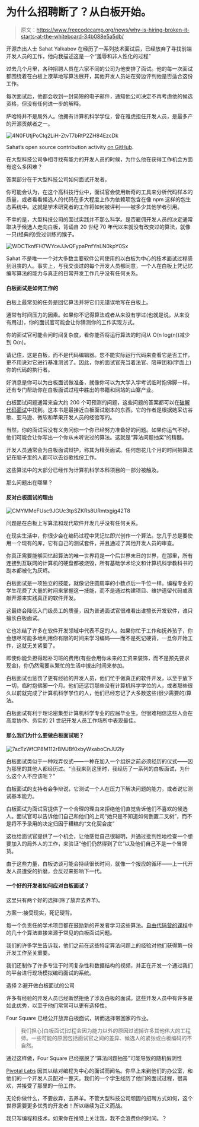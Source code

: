 # 为什么招聘断了？从白板开始。

> 原文：<https://www.freecodecamp.org/news/why-is-hiring-broken-it-starts-at-the-whiteboard-34b088e5a5db/>

开源杰出人士 Sahat Yalkabov 在经历了一系列技术面试后，已经放弃了寻找前端开发人员的工作，他向我描述这是一个“羞辱和非人性化的过程”

过去几个月里，各种招聘人员在六家不同的公司为他安排了面试。他的每一次面试都围绕着在白板上潦草地写算法展开，其他开发人员站在旁边评判他是否适合这份工作。

每次面试后，他都会收到一封简短的电子邮件，通知他公司决定不再考虑他的候选资格，但没有任何进一步的解释。

萨哈特并不是局外人。他拥有计算机科学学位，曾在雅虎担任开发人员，是最多产的开源贡献者之一。

![4N0FUtjPoCIq2LiH-ZtvT7bRtP2ZH84EzcDk](img/04f87de366940be7c864c3a88e6e26ed.png)

Sahat’s open source contribution activity [on GitHub](https://github.com/sahat).

在大型科技公司争相寻找有能力的开发人员的时候，为什么他在获得工作机会方面有这么多困难？

答案部分在于大型科技公司如何面试开发者。

你可能会认为，在这个高科技行业中，面试官会使用新奇的工具来分析代码样本的质量，或者看看候选人的代码在多大程度上作为依赖项包含在像 npm 这样的包生态系统中。这就是学术研究者的工作将如何被评判——被多少其他学者引用。

不幸的是，大型科技公司的面试实践并不那么科学。是否雇佣开发人员的决定通常取决于候选人走向白板，背诵自 20 世纪 70 年代以来就没有改变过的算法，就像一只(经典的)受过训练的猴子。

![WDCTknfFH7WYceJJvQFypaPnfYnLN0kpY0Sx](img/362802bd5429ef9a29949f475a1072ba.png)

Sahat 不是唯一一个对大多数主要软件公司使用的以白板为中心的技术面试过程感到沮丧的人。事实上，与我交谈过的每个开发人员都同意，一个人在白板上凭记忆编写算法的能力与真正的日常开发工作几乎没有任何关系。

#### 白板面试是如何工作的

白板上最常见的任务是回忆算法并将它们无错误地写在白板上。

通常有时间压力的因素。如果你不记得算法或者从来没有学过(也就是说，从来没有用过)，你的面试官可能会让你猜测你的工作实现方式。

你的面试官可能会问时间复杂度，看你能否将运行算法的时间从 O(n log(n))减少到 O(n)。

请记住，这是白板，而不是代码编辑器。您不能实际运行代码来查看它是否工作，更不用说对它进行基准测试了。因此，你的面试官充当着法官、陪审团和(字面上)你的代码的执行者。

好消息是你可以为白板面试做准备，就像你可以为大学入学考试临时抱佛脚一样。还有专门帮助你在白板面试过程中胜出的书籍和网站的山寨产业。

白板面试问题通常来自大约 200 个可预测的问题，这些问题的答案都可以在[破解代码面试](http://www.amazon.com/gp/product/0984782850/ref=as_li_tl?ie=UTF8&camp=1789&creative=9325&creativeASIN=0984782850&linkCode=as2&tag=out0b4b-20&linkId=CPE5JO5PB2MAJLZA)中找到。这本书是最接近白板面试剧本的东西。它的作者是根据她采访谷歌、亚马逊、微软和苹果开发人员的经验写的。

当然，你的面试官没有义务问你一个你已经努力准备好的问题。如果你运气不好，他们可能会让你写出一个你从未听说过的算法。这就是“算法问题抽奖”的精髓。

开发人员通常会为白板面试辩护，称其为精英面试。任何想花几个月的时间把算法记在脑子里的人都可以去谷歌找份工作。

这些算法中的大部分已经作为计算机科学本科项目的一部分被触及。

那么问题出在哪里？

#### 反对白板面试的理由

![CMYMMeFUsc9JGUc3tpSZKRs8URmtxgig42T8](img/0aa52b70a99ef60c614474706cd5db4b.png)

问题是在白板上写算法和现代软件开发几乎没有任何关系。

在现实生活中，你很少会在编码过程中凭记忆即兴创作一个算法。您几乎总是要使用一个现有的库，它有自己的测试套件，并且通过了其他开发人员的审查。

你真正需要能够回忆起算法的唯一世界将是一个后世界末日的世界，在那里，所有连接到互联网的计算机的硬盘都被烧毁，所有基础学术论文和计算机科学教科书的副本都被化为灰烬。

白板面试是一项独立的技能，就像记住圆周率的小数点后一千位一样。编程专业的学生花费了大量的时间来掌握这一技能，而不是通过构建项目、维护遗留代码或贡献开源来实践真正的软件开发。

这最终会降低入门级员工的质量，因为普通面试官很难看出谁擅长开发软件，谁只擅长白板面试。

它也冻结了许多在软件开发领域中代表不足的人。如果你忙于工作和抚养孩子，你会想尽可能多地利用你有限的时间来学习编码——而不是死记硬背，一旦你开始工作，这就无关紧要了。

即使你能负担得起补习班的费用(有些会用你未来的工资来装饰，而不是预先要求现金)，你仍然需要从繁忙的生活中拨出时间来参加。

白板面试也惩罚了更有经验的开发人员，他们忙于做真正的软件开发，以至于放下一切，临时抱佛脚一个月。他们还惩罚那些没有计算机科学学位的人，或者那些很久以前就完成了计算机科学学位的人，他们已经忘记了大多数这些(很少需要的)算法。

白板面试有利于理论密集型计算机科学专业的应届毕业生。但很难相信这些人会在高度协作、务实的 21 世纪开发人员工作场所中表现最佳。

#### 那么我们为什么要做白板面试呢？

![7acTzWfCP8M112rBMJBf0xbyWxaboCnJU2Iy](img/cec1c1f9ce5dd8167441368f78b2b1fb.png)

白板面试类似于一种戏弄仪式——一种在加入一个组织之前必须经历的仪式——因为那里的其他人都经历过。“当我来到这里时，我经历了一系列的白板面试，为什么这个人不应该呢？”

白板面试的支持者会争辩说，它测试一个人在压力下解决问题的能力，或者说它测试基本能力。

白板面试为面试官提供了一个合理的理由来拒绝他们直觉告诉他们不喜欢的候选人。面试官可以告诉他们自己和他们的上司“她只是不知道如何倒置二叉树”，而不是将不予录用的决定归因于糟糕的“文化契合度”

这也给面试官提供了一个机会，让他感觉自己很聪明，并通过批判性地检查一个想要加入的局外人的工作，来验证“他们仍然得到了它”以及他们自己不是一个冒牌货。

由于这些力量，白板访谈可能会持续很长时间，就像一个报应的循环——上一代开发人员遭受的折磨，会反过来影响下一代。

#### 一个好的开发者如何应对白板面试？

这里只有两个好的选择(除了放弃去养羊)。

方案一:接受现实，死记硬背。

每一个负责任的学术项目都在鼓励新的开发者学习这些算法。[自由代码营的课程](http://freecodecamp.com/map)中的几十个算法直接来源于常见的白板面试问题。

我们的许多学生告诉我，他们之前在这些特定算法问题上的经验对他们获得第一份开发工作至关重要。

我们还制作了许多专注于时间复杂性和数据结构的视频，并正在开发一个通过我们的平台进行现场模拟编码面试的系统。

选择 2:避开做白板面试的公司

许多有经验的开发人员已经断然拒绝了涉及白板的面试。这些开发人员中有许多是如此优秀，以至于他们常常可以更有选择性。

Four Square 已经公开放弃白板面试，转而选择带回家的作业。

> 我们担心[白板面试]过程会因为能力以外的原因过滤掉许多其他伟大的工程师。一些可能的原因包括面试官之间的差异、候选人的紧张或白板编码的不自然。

通过这样做，Four Square 已经摆脱了“算法问题抽签”可能导致的随机假阴性

[Pivotal Labs](https://www.youtube.com/watch?v=x6MnEZlW7pU) 因其以结对编程为中心的面试而闻名。你早上来到他们的办公室，和他们的一个开发人员配对一整天。我们的一个学生经历了他们的面试过程，很喜欢，并接受了那里的一份工作。

无论你做什么，不要放弃，去养羊。不管大型科技公司顽固的招聘方式如何，这个世界需要更多优秀的开发者！所以继续为正义而战。

我只写编程和技术。如果你在推特上关注我，我不会浪费你的时间。？